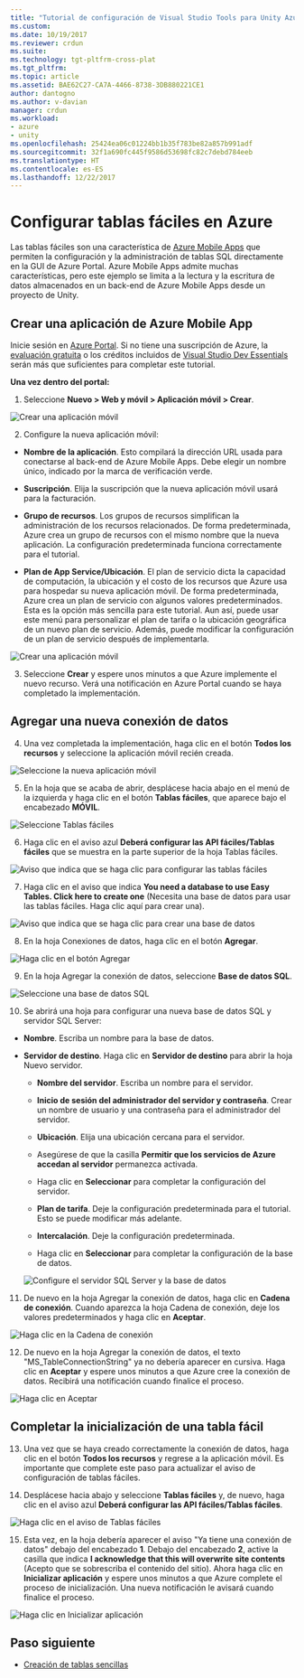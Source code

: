 ```yaml
---
title: "Tutorial de configuración de Visual Studio Tools para Unity Azure| Microsoft Docs"
ms.custom: 
ms.date: 10/19/2017
ms.reviewer: crdun
ms.suite: 
ms.technology: tgt-pltfrm-cross-plat
ms.tgt_pltfrm: 
ms.topic: article
ms.assetid: BAE62C27-CA7A-4466-8738-3DB880221CE1
author: dantogno
ms.author: v-davian
manager: crdun
ms.workload:
- azure
- unity
ms.openlocfilehash: 25424ea06c01224bb1b35f783be82a857b991adf
ms.sourcegitcommit: 32f1a690fc445f9586d53698fc82c7debd784eeb
ms.translationtype: HT
ms.contentlocale: es-ES
ms.lasthandoff: 12/22/2017
---
```

# <a name="configure-easy-tables-in-azure"></a>Configurar tablas fáciles en Azure

Las tablas fáciles son una característica de [Azure Mobile Apps](https://azure.microsoft.com/services/app-service/mobile/) que permiten la configuración y la administración de tablas SQL directamente en la GUI de Azure Portal. Azure Mobile Apps admite muchas características, pero este ejemplo se limita a la lectura y la escritura de datos almacenados en un back-end de Azure Mobile Apps desde un proyecto de Unity.

## <a name="create-a-new-azure-mobile-app"></a>Crear una aplicación de Azure Mobile App

Inicie sesión en [Azure Portal](https://ms.portal.azure.com). Si no tiene una suscripción de Azure, la [evaluación gratuita](https://azure.microsoft.com/en-us/free/) o los créditos incluidos de [Visual Studio Dev Essentials](https://www.visualstudio.com/dev-essentials/) serán más que suficientes para completar este tutorial.

**Una vez dentro del portal:**

1. Seleccione **Nuevo > Web y móvil > Aplicación móvil > Crear**.

  ![Crear una aplicación móvil](media/vstu_azure-configure-easy-tables-image1.png)

2. Configure la nueva aplicación móvil:

  * **Nombre de la aplicación**. Esto compilará la dirección URL usada para conectarse al back-end de Azure Mobile Apps. Debe elegir un nombre único, indicado por la marca de verificación verde.

  * **Suscripción**. Elija la suscripción que la nueva aplicación móvil usará para la facturación.

  * **Grupo de recursos**. Los grupos de recursos simplifican la administración de los recursos relacionados. De forma predeterminada, Azure crea un grupo de recursos con el mismo nombre que la nueva aplicación. La configuración predeterminada funciona correctamente para el tutorial.

  *  **Plan de App Service/Ubicación**. El plan de servicio dicta la capacidad de computación, la ubicación y el costo de los recursos que Azure usa para hospedar su nueva aplicación móvil. De forma predeterminada, Azure crea un plan de servicio con algunos valores predeterminados. Esta es la opción más sencilla para este tutorial. Aun así, puede usar este menú para personalizar el plan de tarifa o la ubicación geográfica de un nuevo plan de servicio. Además, puede modificar la configuración de un plan de servicio después de implementarla.

  ![Crear una aplicación móvil](media/vstu_azure-configure-easy-tables-image2.png)

3. Seleccione **Crear** y espere unos minutos a que Azure implemente el nuevo recurso. Verá una notificación en Azure Portal cuando se haya completado la implementación.

## <a name="add-a-new-data-connection"></a>Agregar una nueva conexión de datos

4. Una vez completada la implementación, haga clic en el botón **Todos los recursos** y seleccione la aplicación móvil recién creada.

  ![Seleccione la nueva aplicación móvil](media/vstu_azure-configure-easy-tables-image3.png)

5. En la hoja que se acaba de abrir, desplácese hacia abajo en el menú de la izquierda y haga clic en el botón **Tablas fáciles**, que aparece bajo el encabezado **MÓVIL**.

  ![Seleccione Tablas fáciles](media/vstu_azure-configure-easy-tables-image4.png)

6. Haga clic en el aviso azul **Deberá configurar las API fáciles/Tablas fáciles** que se muestra en la parte superior de la hoja Tablas fáciles.

  ![Aviso que indica que se haga clic para configurar las tablas fáciles](media/vstu_azure-configure-easy-tables-image5.png)

7. Haga clic en el aviso que indica **You need a database to use Easy Tables. Click here to create one** (Necesita una base de datos para usar las tablas fáciles. Haga clic aquí para crear una).

  ![Aviso que indica que se haga clic para crear una base de datos](media/vstu_azure-configure-easy-tables-image6.png)

8. En la hoja Conexiones de datos, haga clic en el botón **Agregar**.

  ![Haga clic en el botón Agregar](media/vstu_azure-configure-easy-tables-image7.png)

9. En la hoja Agregar la conexión de datos, seleccione **Base de datos SQL**.

  ![Seleccione una base de datos SQL](media/vstu_azure-configure-easy-tables-image8.png)

10. Se abrirá una hoja para configurar una nueva base de datos SQL y servidor SQL Server:

  * **Nombre**. Escriba un nombre para la base de datos.

  * **Servidor de destino**. Haga clic en **Servidor de destino** para abrir la hoja Nuevo servidor.

      * **Nombre del servidor**. Escriba un nombre para el servidor.

      * **Inicio de sesión del administrador del servidor y contraseña**. Crear un nombre de usuario y una contraseña para el administrador del servidor.

      * **Ubicación**. Elija una ubicación cercana para el servidor.

      * Asegúrese de que la casilla **Permitir que los servicios de Azure accedan al servidor** permanezca activada.

      * Haga clic en **Seleccionar** para completar la configuración del servidor.

    * **Plan de tarifa**. Deje la configuración predeterminada para el tutorial. Esto se puede modificar más adelante.

    * **Intercalación**. Deje la configuración predeterminada.

    * Haga clic en **Seleccionar** para completar la configuración de la base de datos.

    ![Configure el servidor SQL Server y la base de datos](media/vstu_azure-configure-easy-tables-image9.png)

11. De nuevo en la hoja Agregar la conexión de datos, haga clic en **Cadena de conexión**. Cuando aparezca la hoja Cadena de conexión, deje los valores predeterminados y haga clic en **Aceptar**.

  ![Haga clic en la Cadena de conexión](media/vstu_azure-configure-easy-tables-image9.1.png)

12. De nuevo en la hoja Agregar la conexión de datos, el texto "MS_TableConnectionString" ya no debería aparecer en cursiva. Haga clic en **Aceptar** y espere unos minutos a que Azure cree la conexión de datos. Recibirá una notificación cuando finalice el proceso.

  ![Haga clic en Aceptar](media/vstu_azure-configure-easy-tables-image9.2.png)

## <a name="complete-the-easy-table-initialization"></a>Completar la inicialización de una tabla fácil

13. Una vez que se haya creado correctamente la conexión de datos, haga clic en el botón **Todos los recursos** y regrese a la aplicación móvil. Es importante que complete este paso para actualizar el aviso de configuración de tablas fáciles.

14. Desplácese hacia abajo y seleccione **Tablas fáciles** y, de nuevo, haga clic en el aviso azul **Deberá configurar las API fáciles/Tablas fáciles**.

  ![Haga clic en el aviso de Tablas fáciles](media/vstu_azure-configure-easy-tables-image5.png)

15. Esta vez, en la hoja debería aparecer el aviso "Ya tiene una conexión de datos" debajo del encabezado **1**. Debajo del encabezado **2**, active la casilla que indica **I acknowledge that this will overwrite site contents** (Acepto que se sobrescriba el contenido del sitio). Ahora haga clic en **Inicializar aplicación** y espere unos minutos a que Azure complete el proceso de inicialización. Una nueva notificación le avisará cuando finalice el proceso.

  ![Haga clic en Inicializar aplicación](media/vstu_azure-configure-easy-tables-image10.png)

## <a name="next-step"></a>Paso siguiente

* [Creación de tablas sencillas](visual-studio-tools-for-unity-azure-setup.md)
